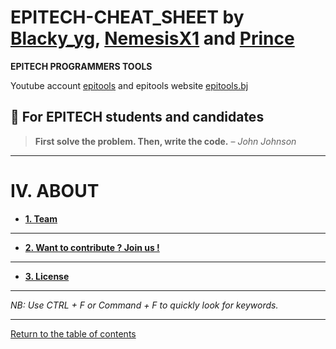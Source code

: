 
# EPITECH-CHEAT_SHEET by [Blacky_yg](https://github.com/blacky-yg), [NemesisX1](https://github.com/NemesisX1) and [Prince](https://github.com/CMasterp)

**EPITECH PROGRAMMERS TOOLS**

Youtube account [epitools]() and epitools website [epitools.bj]()

## :robot: For EPITECH students and candidates

> **First solve the problem. Then, write the code.** – *John Johnson*

---
# IV. ABOUT

* **[1. Team]()**

---
* **[2. Want to contribute ? Join us !]()**

---
* **[3. License]()**

---

*NB: Use CTRL + F or Command + F to quickly look for keywords.*

---
[Return to the table of contents](https://github.com/epitools2024/EPITECH-CHEAT_SHEET)
